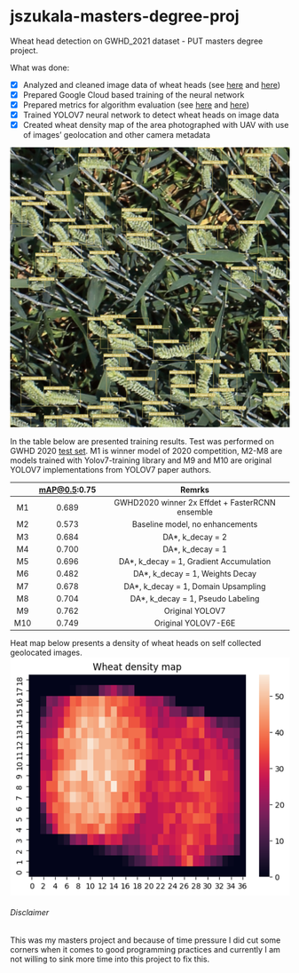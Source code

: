 # jszukala-masters-degree-proj
Wheat head detection on GWHD_2021 dataset - PUT masters degree project.

What was done:
- [x] Analyzed and cleaned image data of wheat heads (see [here](https://github.com/JakubSzukala/jszukala-masters-degree-proj/blob/main/data/scripts/data_analysis.ipynb) and [here](https://github.com/JakubSzukala/jszukala-masters-degree-proj/blob/main/data/scripts/data_cleanup.ipynb))
- [x] Prepared Google Cloud based training of the neural network
- [x] Prepared metrics for algorithm evaluation (see [here](https://github.com/JakubSzukala/jszukala-masters-degree-proj/blob/main/model/callbacks.py) and [here](https://github.com/JakubSzukala/jszukala-masters-degree-proj/blob/main/model/utils.py))
- [x] Trained YOLOV7 neural network to detect wheat heads on image data
- [x] Created wheat density map of the area photographed with UAV with use of images’ geolocation and other camera metadata

![detection_example](img/detection_example.png)

In the table below are presented training results. Test was performed on GWHD 2020 [test set](https://zenodo.org/record/5092309). M1 is winner model of 2020 competition, M2-M8 are models trained with Yolov7-training library and M9 and M10 are original YOLOV7 implementations from YOLOV7 paper authors.

|     | mAP@0.5:0.75 |                      Remrks                     |
|:---:|:------------:|:-----------------------------------------------:|
|  M1 |     0.689    | GWHD2020 winner 2x Effdet + FasterRCNN ensemble |
|  M2 |     0.573    |         Baseline model, no enhancements         |
|  M3 |     0.684    |                 DA*, k_decay = 2                |
|  M4 |     0.700    |                 DA*, k_decay = 1                |
|  M5 |     0.696    |     DA*, k_decay = 1, Gradient Accumulation     |
|  M6 |     0.482    |         DA*, k_decay = 1, Weights Decay         |
|  M7 |     0.678    |       DA*, k_decay = 1, Domain Upsampling       |
|  M8 |     0.704    |        DA*, k_decay = 1, Pseudo Labeling        |
|  M9 |     0.762    |                 Original YOLOV7                 |
| M10 |     0.749    |               Original YOLOV7-E6E               |

Heat map below presents a density of wheat heads on self collected geolocated images.
![heatmap](img/enitre_density_map.png)

###### Disclaimer
This was my masters project and because of time pressure I did cut some corners when it comes to good programming practices and currently I am not willing to sink more time into this project to fix this.